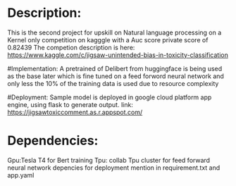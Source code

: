 # Description:
This is the second project for upskill on Natural language processing on a Kernel only competition on kagggle with a Auc score private score of 0.82439
The competion description is here:
https://www.kaggle.com/c/jigsaw-unintended-bias-in-toxicity-classification

#Implementation:
A pretrained of Delibert from huggingface is being used as the base later which is fine tuned on a feed forword neural network and only less the 10% of the training data is used due to resource complexity

#Deployment:
Sample model is deployed in google cloud platform app engine, using flask to generate output.
link:
https://jigsawtoxiccomment.as.r.appspot.com/
# Dependencies:
Gpu:Tesla T4 for Bert training
Tpu: collab Tpu cluster for feed forward neural network
depencies for deployment mention in requirement.txt and app.yaml
